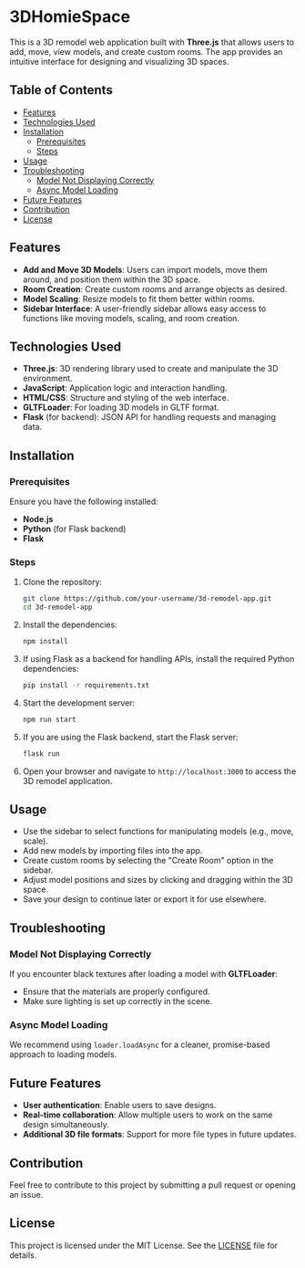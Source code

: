 # 3DHomieSpace

This is a 3D remodel web application built with **Three.js** that allows users to add, move, view models, and create custom rooms. The app provides an intuitive interface for designing and visualizing 3D spaces.

## Table of Contents
- [Features](#features)
- [Technologies Used](#technologies-used)
- [Installation](#installation)
  - [Prerequisites](#prerequisites)
  - [Steps](#steps)
- [Usage](#usage)
- [Troubleshooting](#troubleshooting)
  - [Model Not Displaying Correctly](#model-not-displaying-correctly)
  - [Async Model Loading](#async-model-loading)
- [Future Features](#future-features)
- [Contribution](#contribution)
- [License](#license)

## Features
- **Add and Move 3D Models**: Users can import models, move them around, and position them within the 3D space.
- **Room Creation**: Create custom rooms and arrange objects as desired.
- **Model Scaling**: Resize models to fit them better within rooms.
- **Sidebar Interface**: A user-friendly sidebar allows easy access to functions like moving models, scaling, and room creation.

## Technologies Used
- **Three.js**: 3D rendering library used to create and manipulate the 3D environment.
- **JavaScript**: Application logic and interaction handling.
- **HTML/CSS**: Structure and styling of the web interface.
- **GLTFLoader**: For loading 3D models in GLTF format.
- **Flask** (for backend): JSON API for handling requests and managing data.

## Installation

### Prerequisites
Ensure you have the following installed:
- **Node.js**
- **Python** (for Flask backend)
- **Flask**

### Steps

1. Clone the repository:
    ```bash
    git clone https://github.com/your-username/3d-remodel-app.git
    cd 3d-remodel-app
    ```

2. Install the dependencies:
    ```bash
    npm install
    ```

3. If using Flask as a backend for handling APIs, install the required Python dependencies:
    ```bash
    pip install -r requirements.txt
    ```

4. Start the development server:
    ```bash
    npm run start
    ```

5. If you are using the Flask backend, start the Flask server:
    ```bash
    flask run
    ```

6. Open your browser and navigate to `http://localhost:3000` to access the 3D remodel application.

## Usage
- Use the sidebar to select functions for manipulating models (e.g., move, scale).
- Add new models by importing files into the app.
- Create custom rooms by selecting the "Create Room" option in the sidebar.
- Adjust model positions and sizes by clicking and dragging within the 3D space.
- Save your design to continue later or export it for use elsewhere.

## Troubleshooting

### Model Not Displaying Correctly
If you encounter black textures after loading a model with **GLTFLoader**:
- Ensure that the materials are properly configured.
- Make sure lighting is set up correctly in the scene.

### Async Model Loading
We recommend using `loader.loadAsync` for a cleaner, promise-based approach to loading models.

## Future Features
- **User authentication**: Enable users to save designs.
- **Real-time collaboration**: Allow multiple users to work on the same design simultaneously.
- **Additional 3D file formats**: Support for more file types in future updates.

## Contribution
Feel free to contribute to this project by submitting a pull request or opening an issue.

## License
This project is licensed under the MIT License. See the [LICENSE](./LICENSE) file for details.
